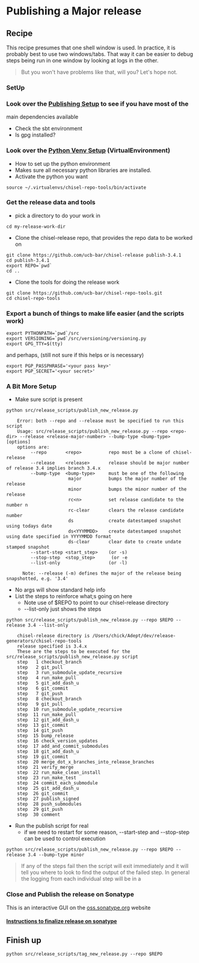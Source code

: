 # Publishing a Major release

## Recipe

This recipe presumes that one shell window is used. In practice, it is probably best to use two windows/tabs. That way
it can be easier to debug steps being run in one window by looking at logs in the other.
> But you won't have problems like that, will you? Let's hope not.

### SetUp

### Look over the [Publishing Setup](publishing_setup.md) to see if you have most of the

main dependencies available

- Check the sbt environment
- Is gpg installed?

### Look over the [Python Venv Setup](python_venv_setup.md) (VirtualEnvironment)

- How to set up the python environment
- Makes sure all necessary python libraries are installed.
- Activate the python you want

```
source ~/.virtualenvs/chisel-repo-tools/bin/activate
```

### Get the release data and tools

- pick a directory to do your work in

```
cd my-release-work-dir
```

- Clone the chisel-release repo, that provides the repo data to be worked on

```
git clone https://github.com/ucb-bar/chisel-release publish-3.4.1
cd publish-3.4.1
export REPO=`pwd`
cd ..
```

- Clone the tools for doing the release work

```
git clone https://github.com/ucb-bar/chisel-repo-tools.git
cd chisel-repo-tools
```

### Export a bunch of things to make life easier (and the scripts work)

```
export PYTHONPATH=`pwd`/src
export VERSIONING=`pwd`/src/versioning/versioning.py
export GPG_TTY=$(tty)
```

and perhaps, (still not sure if this helps or is necessary)

```
export PGP_PASSPHRASE='<your pass key>'
export PGP_SECRET='<your secret>'
```

### A Bit More Setup

- Make sure script is present

```
python src/release_scripts/publish_new_release.py   

    Error: both --repo and --release must be specified to run this script
    Usage: src/release_scripts/publish_new_release.py --repo <repo-dir> --release <release-major-number> --bump-type <bump-type> [options]
    options are:
         --repo       <repo>          repo most be a clone of chisel-release
         --release    <release>       release should be major number of release 3.4 implies branch 3.4.x
         --bump-type  <bump-type>     must be one of the following
                       major          bumps the major number of the release
                       minor          bumps the minor number of the release
                       rc<n>          set release candidate to the number n
                       rc-clear       clears the release candidate number
                       ds             create datestamped snapshot using todays date
                       ds<YYYMMDD>    create datestamped snapshot using date specified in YYYYMMDD format
                       ds-clear       clear date to create undate stamped snapshot
         --start-step <start_step>    (or -s)
         --stop-step  <stop_step>      (or -e
         --list-only                  (or -l)
    
      Note: --release (-m) defines the major of the release being snapshotted, e.g. '3.4'
```

- No args will show standard help info
- List the steps to reinforce what;s going on here
    - Note use of $REPO to point to our chisel-release directory
    - --list-only just shows the steps

```
python src/release_scripts/publish_new_release.py --repo $REPO --release 3.4 --list-only

    chisel-release directory is /Users/chick/Adept/dev/release-generators/chisel-repo-tools
    release specified is 3.4.x
    These are the steps to be executed for the src/release_scripts/publish_new_release.py script
    step   1 checkout_branch
    step   2 git_pull
    step   3 run_submodule_update_recursive
    step   4 run_make_pull
    step   5 git_add_dash_u
    step   6 git_commit
    step   7 git_push
    step   8 checkout_branch
    step   9 git_pull
    step  10 run_submodule_update_recursive
    step  11 run_make_pull
    step  12 git_add_dash_u
    step  13 git_commit
    step  14 git_push
    step  15 bump_release
    step  16 check_version_updates
    step  17 add_and_commit_submodules
    step  18 git_add_dash_u
    step  19 git_commit
    step  20 merge_dot_x_branches_into_release_branches
    step  21 verify_merge
    step  22 run_make_clean_install
    step  23 run_make_test
    step  24 commit_each_submodule
    step  25 git_add_dash_u
    step  26 git_commit
    step  27 publish_signed
    step  28 push_submodules
    step  29 git_push
    step  30 comment
```

- Run the publish script for real
    - if we need to restart for some reason, --start-step and --stop-step can be used to control execution

```
python src/release_scripts/publish_new_release.py --repo $REPO --release 3.4 --bump-type minor
```

> If any of the steps fail then the script will exit immediately and it will tell you where to look to find the
> output of the failed step. In general the logging from each individual step will be in a
>

### Close and Publish the release on Sonatype

This is an interactive GUI on the [oss.sonatype.org](https://oss.sonatype.org) website

#### [Instructions to finalize release on sonatype](sonatype_finalize_release.md)

## Finish up

```
python src/release_scripts/tag_new_release.py --repo $REPO
```